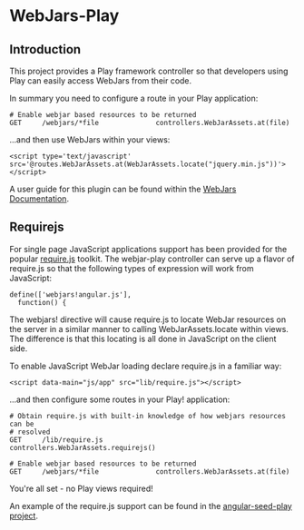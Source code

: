 WebJars-Play
============

Introduction
------------
This project provides a Play framework controller so that developers using Play can easily access WebJars from their code.

In summary you need to configure a route in your Play application:

	# Enable webjar based resources to be returned
	GET     /webjars/*file              controllers.WebJarAssets.at(file)

...and then use WebJars within your views:

	<script type='text/javascript' src='@routes.WebJarAssets.at(WebJarAssets.locate("jquery.min.js"))'></script>

A user guide for this plugin can be found within the [WebJars Documentation](http://www.webjars.org/documentation).

Requirejs
---------
For single page JavaScript applications support has been provided for the popular [require.js](http://requirejs.org/) toolkit. The webjar-play controller can serve up a flavor of require.js so that the following types of expression will work from JavaScript:

	define(['webjars!angular.js'], 
	  function() {

The webjars! directive will cause require.js to locate WebJar resources on the server in a similar manner to calling WebJarAssets.locate within views. The difference is that this locating is all done in JavaScript on the client side.

To enable JavaScript WebJar loading declare require.js in a familiar way:

	<script data-main="js/app" src="lib/require.js"></script>

...and then configure some routes in your Play! application:

	# Obtain require.js with built-in knowledge of how webjars resources can be
	# resolved
	GET     /lib/require.js             controllers.WebJarAssets.requirejs()

	# Enable webjar based resources to be returned
	GET     /webjars/*file              controllers.WebJarAssets.at(file)

You're all set - no Play views required!

An example of the require.js support can be found in the [angular-seed-play project](https://github.com/huntc/angular-seed-play).
